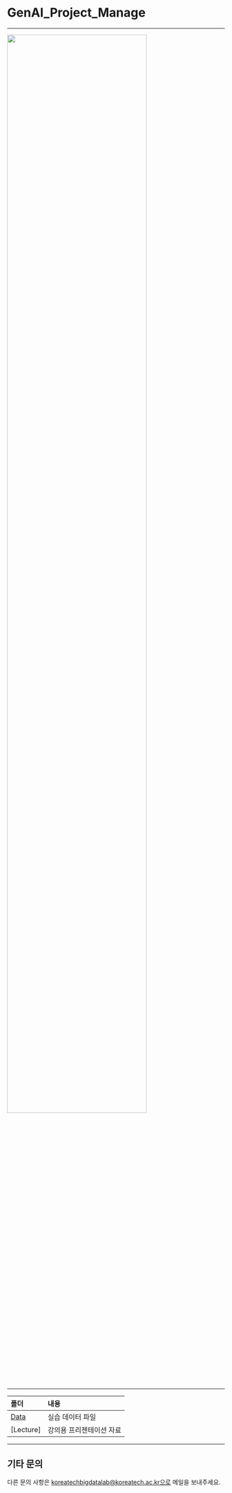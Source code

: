 # GenAI_Project_Manage
---

<img src = "data/KBL로고.png" width="80%">

---

폴더           | 내용
:------------- |:-------------
[Data](https://github.com/LEE1026icarus/Advanced_data_analysis_sample/tree/main/data) | 실습 데이터 파일
[Lecture] | 강의용 프리젠테이션 자료

---
## 기타 문의
다른 문의 사항은 koreatechbigdatalab@koreatech.ac.kr으로 메일을 보내주세요.
